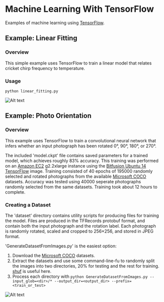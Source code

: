 # Machine Learning With TensorFlow

Examples of machine learning using [TensorFlow](https://www.tensorflow.org).

## Example: Linear Fitting

### Overview

This simple example uses TensorFlow to train a linear model that relates cricket chirp frequency to temperature.

### Usage

`python linear_fitting.py`

![Alt text](http://lightcycle.github.io/screenshots/LinearFitting.png "Linear Fitting Screenshot")

## Example: Photo Orientation

### Overview

This example uses TensorFlow to train a convolutional neural network that infers whether an input photograph has been rotated 0&deg;, 90&deg;, 180&deg;, or 270&deg;.

The included 'model.ckpt' file contains saved parameters for a trained model, which achieves roughly 83% accuracy. This training was performed on an [Amazon EC2](https://aws.amazon.com/ec2) g2.2xlarge instance using the [Bitfusion Ubuntu 14 TensorFlow](https://aws.amazon.com/marketplace/pp/B01EYKBEQ0) image. Training consisted of 40 epochs of 195000 randomly selected and rotated photographs from the available [Microsoft COCO](http://mscoco.org/dataset/#download) datasets. Accuracy was tested using 40000 seperate photographs randomly selected from the same datasets. Training took about 12 hours to complete.

### Creating a Dataset

The 'dataset' directory contains utility scripts for producing files for training the model. Files are produced in the TFRecords protobuf format, and contain both the input photograph and the rotation label. Each photograph is randomly rotated, scaled and cropped to 256&times;256, and stored in JPEG format.

'GenerateDatasetFromImages.py' is the easiest option:

1. Download the [Microsoft COCO](http://mscoco.org/dataset/#download) datasets.
2. Extract the datasets and use some command-line-fu to randomly split the images into two directories, 20% for testing and the rest for training. [shuf](https://linux.die.net/man/1/shuf) is useful here.
3. Process each directory with `python GenerateDatasetFromImages.py --input_glob=<dir>/* --output_dir=<output_dir> --prefix=<train_or_test>`

![Alt text](http://lightcycle.github.io/screenshots/PhotoOrientation.png "Photo Orientation Demo Screenshot")

